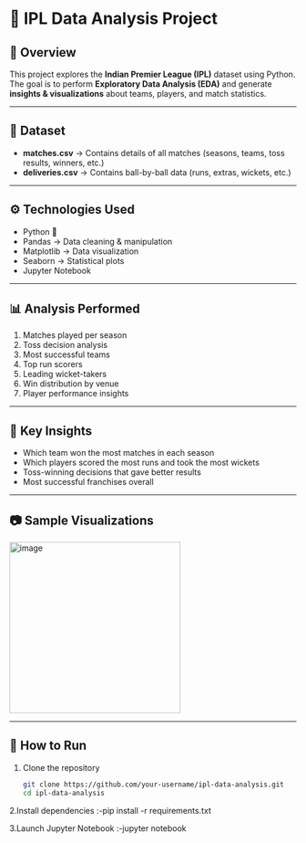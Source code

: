 # 🏏 IPL Data Analysis Project

## 📌 Overview
This project explores the **Indian Premier League (IPL)** dataset using Python.  
The goal is to perform **Exploratory Data Analysis (EDA)** and generate **insights & visualizations** about teams, players, and match statistics.  

---

## 📂 Dataset
- **matches.csv** → Contains details of all matches (seasons, teams, toss results, winners, etc.)  
- **deliveries.csv** → Contains ball-by-ball data (runs, extras, wickets, etc.)  

---

## ⚙️ Technologies Used
- Python 🐍  
- Pandas → Data cleaning & manipulation  
- Matplotlib → Data visualization  
- Seaborn → Statistical plots  
- Jupyter Notebook  

---

## 📊 Analysis Performed
1. Matches played per season  
2. Toss decision analysis  
3. Most successful teams  
4. Top run scorers  
5. Leading wicket-takers  
6. Win distribution by venue  
7. Player performance insights  

---

## 🔮 Key Insights
- Which team won the most matches in each season  
- Which players scored the most runs and took the most wickets  
- Toss-winning decisions that gave better results  
- Most successful franchises overall  

---

## 📷 Sample Visualizations
<img  width="300" height="300" alt="image" src="https://github.com/user-attachments/assets/4f62d85d-859e-4e0f-b3d5-9b7c392886e1" />


---

## 🚀 How to Run
1. Clone the repository  
   ```bash
   git clone https://github.com/your-username/ipl-data-analysis.git
   cd ipl-data-analysis
2.Install dependencies
    :-pip install -r requirements.txt

3.Launch Jupyter Notebook
   :-jupyter notebook
